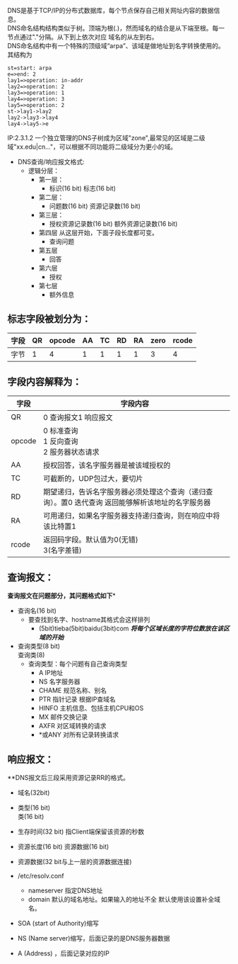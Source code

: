 DNS是基于TCP/IP的分布式数据库，每个节点保存自己相关网址内容的数据信息。<br>
DNS命名结构结构类似于树。顶端为根(.)，然而域名的结合是从下端至根。每一节点通过"."分隔。从下到上依次对应 域名的从左到右。<br>
DNS命名结构中有一个特殊的顶级域“arpa”、该域是做地址到名字转换使用的。其结构为<br>
```flow
st=start: arpa
e=>end: 2
lay1=>operation: in-addr
lay2=>operation: 2
lay3=>operation: 1
lay4=>operation: 3
lay5=>operation: 2
st->lay1->lay2
lay2->lay3->lay4
lay4->lay5->e
```
IP:2.3.1.2
一个独立管理的DNS子树成为区域"zone",最常见的区域是二级域"xx.edu|cn..."，可以根据不同功能将二级域分为更小的域。
- DNS查询/响应报文格式:
  - 逻辑分层：
    - 第一层：
      - 标识(16 bit)
        标志(16 bit)
    - 第二层：
      - 问题数(16 bit)
        资源记录数(16 bit)
    - 第三层：
      - 授权资源记录数(16 bit)
	额外资源记录数(16 bit)
    - 第四层        从这层开始，下面子段长度都可变。
      -  查询问题
    - 第五层
      - 回答
    - 第六层
      - 授权
    - 第七层
      - 额外信息
## 标志字段被划分为：
字段|QR | opcode | AA | TC | RD | RA | zero | rcode|
----|----|----|----|----|----|----|----|----|
字节|1|4|1|1|1|1|3|4|
## 字段内容解释为：
字段| 字段内容|
----|----|
QR|0 查询报文1 响应报文|
opcode|0 标准查询<br>1 反向查询<br>2 服务器状态请求|
AA|授权回答，该名字服务器是被该域授权的|
TC|可截断的，UDP包过大，要切片|
RD|期望递归，告诉名字服务器必须处理这个查询（递归查询）。置0 迭代查询 返回能够解析该地址的名字服务器|
RA|可用递归，如果名字服务器支持递归查询，则在响应中将该比特置1|
rcode|返回码字段。默认值为0(无错)<br>3(名字差错)|
## 查询报文：
**查询报文在问题部分，其问题格式如下***
- 查询名(16 bit)
  - 要查找到名字、hostname其格式会这样排列
    - (5bit)tieba(5bit)baidu(3bit)com ***将每个区域长度的字符位数放在该区域的开始***
- 查询类型(8 bit)<br>查询类(8)
  - 查询类型：每个问题有自己查询类型
    + A    IP地址
    + NS  名字服务器
    + CHAME 规范名称、别名
    + PTR 指针记录 根据IP查域名
    + HINFO 主机信息、包括主机CPU和OS
    + MX  邮件交换记录
    + AXFR 对区域转换的请求
    + *或ANY 对所有记录转换请求
## 响应报文：
**DNS报文后三段采用资源记录RR的格式。
- 域名(32bit)
- 类型(16 bit)<br>类(16 bit)
- 生存时间(32 bit)  指Client端保留该资源的秒数
- 资源长度(16 bit) 资源数据(16 bit)
- 资源数据(32 bit与上一层的资源数据连接)
- /etc/resolv.conf
  - nameserver 指定DNS地址
  - domain 默认的域名地址。如果输入的地址不全 默认使用该设置补全域名。 

- SOA (start of Authority)缩写
- NS (Name server)缩写，后面记录的是DNS服务器数据
- A (Address) ，后面记录对应的IP
